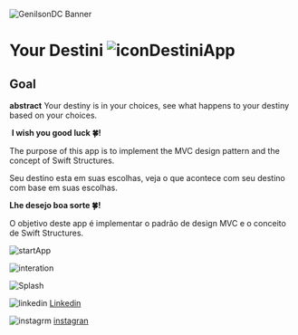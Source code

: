 

![GenilsonDC Banner](Documentation/GitGenilsonDC.png)

# Your Destini  ![iconDestiniApp](Documentation/icon.png)

##  Goal

**abstract**
 Your destiny is in your choices, see what happens to your destiny based on your choices.

​	 **I wish you good luck 🍀!**

The purpose of this app is to implement the MVC design pattern and the concept of Swift Structures.

 Seu destino esta em suas escolhas, veja o que acontece com seu destino com base em suas escolhas. 

**Lhe desejo boa sorte 🍀!**

O objetivo deste app é implementar o padrão de design MVC e o conceito de Swift Structures.



![startApp](Documentation/startApp.png)

![interation](Documentation/buttonPressed.png)

![Splash](Documentation/LauncScreen.png)

![linkedin](Documentation/linkedin_icon.png) [Linkedin](https://www.linkedin.com/in/genilson-do-carmo-8a42b89a//)

![instagrm](Documentation/instag.png)  [instagran](https://www.instagram.com/genilson_carmo/)

